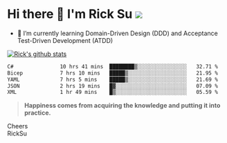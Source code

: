 # Hi there 👋 I'm Rick Su ![](https://komarev.com/ghpvc/?username=ricksu978)
<!--
**ricksu978/ricksu978** is a ✨ _special_ ✨ repository because its `README.md` (this file) appears on your GitHub profile.

Here are some ideas to get you started:

- 🔭 I’m currently working on ...
-->
- 🌱 I’m currently learning Domain-Driven Design (DDD) and Acceptance Test-Driven Development (ATDD)
<!--
- 👯 I’m looking to collaborate on ...
- 🤔 I’m looking for help with ...
- 💬 Ask me about ...
- 📫 How to reach me: ...
- 😄 Pronouns: ...
- ⚡ Fun fact: ...
-->
[![Rick's github stats](https://github-readme-stats.vercel.app/api?username=ricksu978&theme=dark)](https://github.com/ricksu978/ricksu978)

<!--START_SECTION:waka-->

```txt
C#               10 hrs 41 mins  ████████▒░░░░░░░░░░░░░░░░   32.71 %
Bicep            7 hrs 10 mins   █████▒░░░░░░░░░░░░░░░░░░░   21.95 %
YAML             7 hrs 5 mins    █████▒░░░░░░░░░░░░░░░░░░░   21.69 %
JSON             2 hrs 19 mins   █▓░░░░░░░░░░░░░░░░░░░░░░░   07.09 %
XML              1 hr 49 mins    █▒░░░░░░░░░░░░░░░░░░░░░░░   05.59 %
```

<!--END_SECTION:waka-->

> **Happiness comes from acquiring the knowledge and putting it into practice.**

Cheers  
RickSu 

